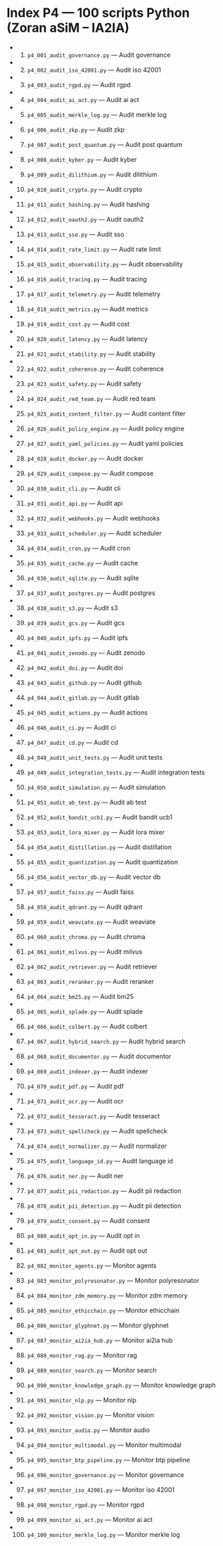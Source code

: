 # Index P4 — 100 scripts Python (Zoran aSiM – IA2IA)

- 001. `p4_001_audit_governance.py` — Audit governance
- 002. `p4_002_audit_iso_42001.py` — Audit iso 42001
- 003. `p4_003_audit_rgpd.py` — Audit rgpd
- 004. `p4_004_audit_ai_act.py` — Audit ai act
- 005. `p4_005_audit_merkle_log.py` — Audit merkle log
- 006. `p4_006_audit_zkp.py` — Audit zkp
- 007. `p4_007_audit_post_quantum.py` — Audit post quantum
- 008. `p4_008_audit_kyber.py` — Audit kyber
- 009. `p4_009_audit_dilithium.py` — Audit dilithium
- 010. `p4_010_audit_crypto.py` — Audit crypto
- 011. `p4_011_audit_hashing.py` — Audit hashing
- 012. `p4_012_audit_oauth2.py` — Audit oauth2
- 013. `p4_013_audit_sso.py` — Audit sso
- 014. `p4_014_audit_rate_limit.py` — Audit rate limit
- 015. `p4_015_audit_observability.py` — Audit observability
- 016. `p4_016_audit_tracing.py` — Audit tracing
- 017. `p4_017_audit_telemetry.py` — Audit telemetry
- 018. `p4_018_audit_metrics.py` — Audit metrics
- 019. `p4_019_audit_cost.py` — Audit cost
- 020. `p4_020_audit_latency.py` — Audit latency
- 021. `p4_021_audit_stability.py` — Audit stability
- 022. `p4_022_audit_coherence.py` — Audit coherence
- 023. `p4_023_audit_safety.py` — Audit safety
- 024. `p4_024_audit_red_team.py` — Audit red team
- 025. `p4_025_audit_content_filter.py` — Audit content filter
- 026. `p4_026_audit_policy_engine.py` — Audit policy engine
- 027. `p4_027_audit_yaml_policies.py` — Audit yaml policies
- 028. `p4_028_audit_docker.py` — Audit docker
- 029. `p4_029_audit_compose.py` — Audit compose
- 030. `p4_030_audit_cli.py` — Audit cli
- 031. `p4_031_audit_api.py` — Audit api
- 032. `p4_032_audit_webhooks.py` — Audit webhooks
- 033. `p4_033_audit_scheduler.py` — Audit scheduler
- 034. `p4_034_audit_cron.py` — Audit cron
- 035. `p4_035_audit_cache.py` — Audit cache
- 036. `p4_036_audit_sqlite.py` — Audit sqlite
- 037. `p4_037_audit_postgres.py` — Audit postgres
- 038. `p4_038_audit_s3.py` — Audit s3
- 039. `p4_039_audit_gcs.py` — Audit gcs
- 040. `p4_040_audit_ipfs.py` — Audit ipfs
- 041. `p4_041_audit_zenodo.py` — Audit zenodo
- 042. `p4_042_audit_doi.py` — Audit doi
- 043. `p4_043_audit_github.py` — Audit github
- 044. `p4_044_audit_gitlab.py` — Audit gitlab
- 045. `p4_045_audit_actions.py` — Audit actions
- 046. `p4_046_audit_ci.py` — Audit ci
- 047. `p4_047_audit_cd.py` — Audit cd
- 048. `p4_048_audit_unit_tests.py` — Audit unit tests
- 049. `p4_049_audit_integration_tests.py` — Audit integration tests
- 050. `p4_050_audit_simulation.py` — Audit simulation
- 051. `p4_051_audit_ab_test.py` — Audit ab test
- 052. `p4_052_audit_bandit_ucb1.py` — Audit bandit ucb1
- 053. `p4_053_audit_lora_mixer.py` — Audit lora mixer
- 054. `p4_054_audit_distillation.py` — Audit distillation
- 055. `p4_055_audit_quantization.py` — Audit quantization
- 056. `p4_056_audit_vector_db.py` — Audit vector db
- 057. `p4_057_audit_faiss.py` — Audit faiss
- 058. `p4_058_audit_qdrant.py` — Audit qdrant
- 059. `p4_059_audit_weaviate.py` — Audit weaviate
- 060. `p4_060_audit_chroma.py` — Audit chroma
- 061. `p4_061_audit_milvus.py` — Audit milvus
- 062. `p4_062_audit_retriever.py` — Audit retriever
- 063. `p4_063_audit_reranker.py` — Audit reranker
- 064. `p4_064_audit_bm25.py` — Audit bm25
- 065. `p4_065_audit_splade.py` — Audit splade
- 066. `p4_066_audit_colbert.py` — Audit colbert
- 067. `p4_067_audit_hybrid_search.py` — Audit hybrid search
- 068. `p4_068_audit_documentor.py` — Audit documentor
- 069. `p4_069_audit_indexer.py` — Audit indexer
- 070. `p4_070_audit_pdf.py` — Audit pdf
- 071. `p4_071_audit_ocr.py` — Audit ocr
- 072. `p4_072_audit_tesseract.py` — Audit tesseract
- 073. `p4_073_audit_spellcheck.py` — Audit spellcheck
- 074. `p4_074_audit_normalizer.py` — Audit normalizer
- 075. `p4_075_audit_language_id.py` — Audit language id
- 076. `p4_076_audit_ner.py` — Audit ner
- 077. `p4_077_audit_pii_redaction.py` — Audit pii redaction
- 078. `p4_078_audit_pii_detection.py` — Audit pii detection
- 079. `p4_079_audit_consent.py` — Audit consent
- 080. `p4_080_audit_opt_in.py` — Audit opt in
- 081. `p4_081_audit_opt_out.py` — Audit opt out
- 082. `p4_082_monitor_agents.py` — Monitor agents
- 083. `p4_083_monitor_polyresonator.py` — Monitor polyresonator
- 084. `p4_084_monitor_zdm_memory.py` — Monitor zdm memory
- 085. `p4_085_monitor_ethicchain.py` — Monitor ethicchain
- 086. `p4_086_monitor_glyphnet.py` — Monitor glyphnet
- 087. `p4_087_monitor_ai2ia_hub.py` — Monitor ai2ia hub
- 088. `p4_088_monitor_rag.py` — Monitor rag
- 089. `p4_089_monitor_search.py` — Monitor search
- 090. `p4_090_monitor_knowledge_graph.py` — Monitor knowledge graph
- 091. `p4_091_monitor_nlp.py` — Monitor nlp
- 092. `p4_092_monitor_vision.py` — Monitor vision
- 093. `p4_093_monitor_audio.py` — Monitor audio
- 094. `p4_094_monitor_multimodal.py` — Monitor multimodal
- 095. `p4_095_monitor_btp_pipeline.py` — Monitor btp pipeline
- 096. `p4_096_monitor_governance.py` — Monitor governance
- 097. `p4_097_monitor_iso_42001.py` — Monitor iso 42001
- 098. `p4_098_monitor_rgpd.py` — Monitor rgpd
- 099. `p4_099_monitor_ai_act.py` — Monitor ai act
- 100. `p4_100_monitor_merkle_log.py` — Monitor merkle log
